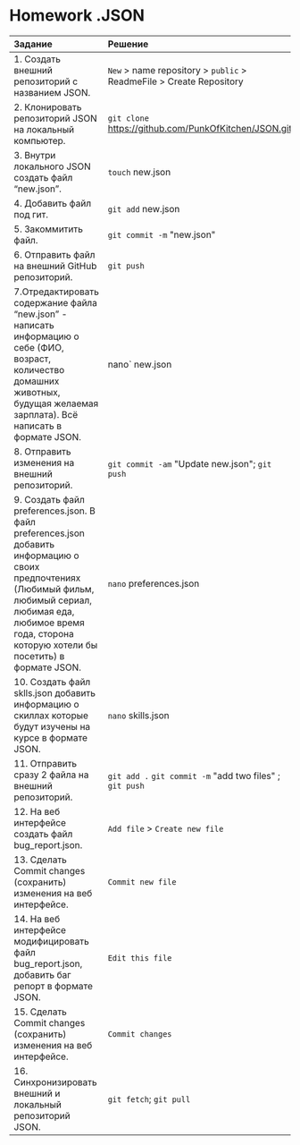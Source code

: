 # Homework .JSON

|Задание|Решение|
|:---|:---|
|1. Создать внешний репозиторий c названием JSON.|`New` > name repository > `public` > ReadmeFile > Create Repository|
|2. Клонировать репозиторий JSON на локальный компьютер.|`git clone` https://github.com/PunkOfKitchen/JSON.git|
|3. Внутри локального JSON создать файл “new.json”.|`touch` new.json|
|4. Добавить файл под гит.|`git add` new.json|
|5. Закоммитить файл.|`git commit -m` "new.json"|
|6. Отправить файл на внешний GitHub репозиторий.|`git push`|
|7.Отредактировать содержание файла “new.json” - написать информацию о себе (ФИО, возраст, количество домашних животных, будущая желаемая зарплата). Всё написать в формате JSON.|nano` new.json|
|8. Отправить изменения на внешний репозиторий.|`git commit -am` "Update new.json"; `git push`|
|9. Создать файл preferences.json. В файл preferences.json добавить информацию о своих предпочтениях (Любимый фильм, любимый сериал, любимая еда, любимое время года, сторона которую хотели бы посетить) в формате JSON.|`nano` preferences.json|
|10. Создать файл sklls.json добавить информацию о скиллах которые будут изучены на курсе в формате JSON.|`nano` skills.json|
|11. Отправить сразу 2 файла на внешний репозиторий.|`git add .` `git commit -m` "add two files" ; `git push`|
|12. На веб интерфейсе создать файл bug_report.json.|`Add file` > `Create new file`|
|13. Сделать Commit changes (сохранить) изменения на веб интерфейсе.|`Commit new file`|
|14. На веб интерфейсе модифицировать файл bug_report.json, добавить баг репорт в формате JSON.|`Edit this file`|
|15. Сделать Commit changes (сохранить) изменения на веб интерфейсе.|`Commit changes`|
|16. Синхронизировать внешний и локальный репозиторий JSON.|`git fetch`; `git pull`|


